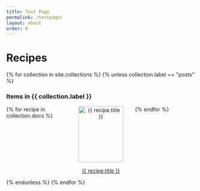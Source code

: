 ```yaml
---
title: Test Page
permalink: /testpage/
layout: about
order: 6
---
```

<html>
  <body>
    <h1>Recipes</h1>
    <div>
      {% for collection in site.collections %}
        {% unless collection.label == "posts" %}
          <h3>
            Items in {{ collection.label }}
          </h3>
          <div style="display: grid; grid-template-columns: repeat(3, 1fr); gap: 10px;">
            {% for recipe in collection.docs %}
              <div style="text-align: center;">
                <a href="{{ recipe.url }}"><img src="{{ recipe.image }}" alt="{{ recipe.title }}" style="width: 120px; height: 150px;"></a>
                <p><a href="{{ recipe.url }}">{{ recipe.title }}</a></p>
              </div>
            {% endfor %}
          </div>
          {% endunless %}
      {% endfor %}
    </div>
  </body>
</html>
